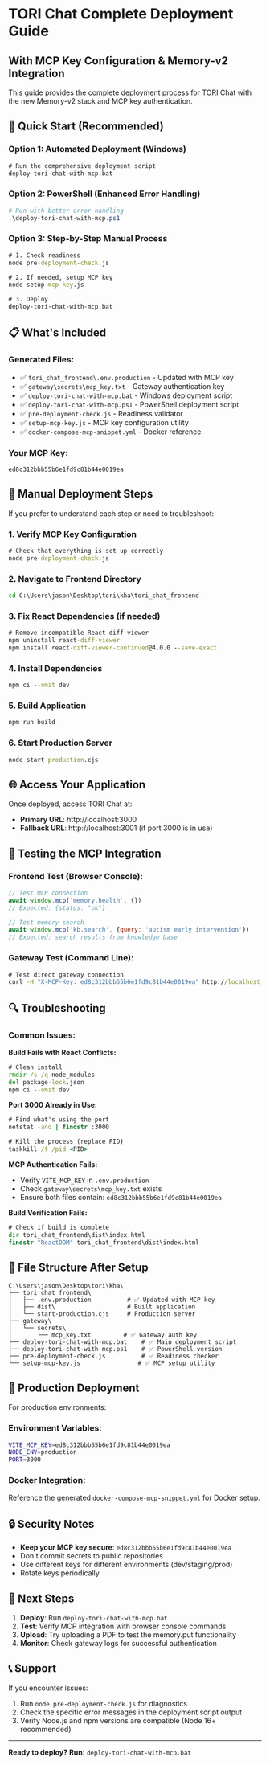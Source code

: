 # TORI Chat Complete Deployment Guide
## With MCP Key Configuration & Memory-v2 Integration

This guide provides the complete deployment process for TORI Chat with the new Memory-v2 stack and MCP key authentication.

## 🎯 Quick Start (Recommended)

### Option 1: Automated Deployment (Windows)
```cmd
# Run the comprehensive deployment script
deploy-tori-chat-with-mcp.bat
```

### Option 2: PowerShell (Enhanced Error Handling)
```powershell
# Run with better error handling
.\deploy-tori-chat-with-mcp.ps1
```

### Option 3: Step-by-Step Manual Process
```cmd
# 1. Check readiness
node pre-deployment-check.js

# 2. If needed, setup MCP key
node setup-mcp-key.js

# 3. Deploy
deploy-tori-chat-with-mcp.bat
```

## 📋 What's Included

### Generated Files:
- ✅ `tori_chat_frontend\.env.production` - Updated with MCP key
- ✅ `gateway\secrets\mcp_key.txt` - Gateway authentication key
- ✅ `deploy-tori-chat-with-mcp.bat` - Windows deployment script
- ✅ `deploy-tori-chat-with-mcp.ps1` - PowerShell deployment script
- ✅ `pre-deployment-check.js` - Readiness validator
- ✅ `setup-mcp-key.js` - MCP key configuration utility
- ✅ `docker-compose-mcp-snippet.yml` - Docker reference

### Your MCP Key:
```
ed8c312bbb55b6e1fd9c81b44e0019ea
```

## 🔧 Manual Deployment Steps

If you prefer to understand each step or need to troubleshoot:

### 1. Verify MCP Key Configuration
```cmd
# Check that everything is set up correctly
node pre-deployment-check.js
```

### 2. Navigate to Frontend Directory
```cmd
cd C:\Users\jason\Desktop\tori\kha\tori_chat_frontend
```

### 3. Fix React Dependencies (if needed)
```cmd
# Remove incompatible React diff viewer
npm uninstall react-diff-viewer
npm install react-diff-viewer-continued@4.0.0 --save-exact
```

### 4. Install Dependencies
```cmd
npm ci --omit dev
```

### 5. Build Application
```cmd
npm run build
```

### 6. Start Production Server
```cmd
node start-production.cjs
```

## 🌐 Access Your Application

Once deployed, access TORI Chat at:
- **Primary URL**: http://localhost:3000
- **Fallback URL**: http://localhost:3001 (if port 3000 is in use)

## 🧪 Testing the MCP Integration

### Frontend Test (Browser Console):
```javascript
// Test MCP connection
await window.mcp('memory.health', {})
// Expected: {status: "ok"}

// Test memory search
await window.mcp('kb.search', {query: 'autism early intervention'})
// Expected: search results from knowledge base
```

### Gateway Test (Command Line):
```cmd
# Test direct gateway connection
curl -H "X-MCP-Key: ed8c312bbb55b6e1fd9c81b44e0019ea" http://localhost:8000/memory.health
```

## 🔍 Troubleshooting

### Common Issues:

**Build Fails with React Conflicts:**
```cmd
# Clean install
rmdir /s /q node_modules
del package-lock.json
npm ci --omit dev
```

**Port 3000 Already in Use:**
```cmd
# Find what's using the port
netstat -ano | findstr :3000

# Kill the process (replace PID)
taskkill /f /pid <PID>
```

**MCP Authentication Fails:**
- Verify `VITE_MCP_KEY` in `.env.production`
- Check `gateway\secrets\mcp_key.txt` exists
- Ensure both files contain: `ed8c312bbb55b6e1fd9c81b44e0019ea`

**Build Verification Fails:**
```cmd
# Check if build is complete
dir tori_chat_frontend\dist\index.html
findstr "ReactDOM" tori_chat_frontend\dist\index.html
```

## 📁 File Structure After Setup

```
C:\Users\jason\Desktop\tori\kha\
├── tori_chat_frontend\
│   ├── .env.production          # ✅ Updated with MCP key
│   ├── dist\                    # Built application
│   └── start-production.cjs     # Production server
├── gateway\
│   └── secrets\
│       └── mcp_key.txt         # ✅ Gateway auth key
├── deploy-tori-chat-with-mcp.bat    # ✅ Main deployment script
├── deploy-tori-chat-with-mcp.ps1    # ✅ PowerShell version
├── pre-deployment-check.js          # ✅ Readiness checker
└── setup-mcp-key.js                # ✅ MCP setup utility
```

## 🚀 Production Deployment

For production environments:

### Environment Variables:
```bash
VITE_MCP_KEY=ed8c312bbb55b6e1fd9c81b44e0019ea
NODE_ENV=production
PORT=3000
```

### Docker Integration:
Reference the generated `docker-compose-mcp-snippet.yml` for Docker setup.

## 🔒 Security Notes

- **Keep your MCP key secure**: `ed8c312bbb55b6e1fd9c81b44e0019ea`
- Don't commit secrets to public repositories
- Use different keys for different environments (dev/staging/prod)
- Rotate keys periodically

## 🎯 Next Steps

1. **Deploy**: Run `deploy-tori-chat-with-mcp.bat`
2. **Test**: Verify MCP integration with browser console commands
3. **Upload**: Try uploading a PDF to test the memory.put functionality
4. **Monitor**: Check gateway logs for successful authentication

## 📞 Support

If you encounter issues:
1. Run `node pre-deployment-check.js` for diagnostics
2. Check the specific error messages in the deployment script output
3. Verify Node.js and npm versions are compatible (Node 16+ recommended)

---

**Ready to deploy? Run:** `deploy-tori-chat-with-mcp.bat`